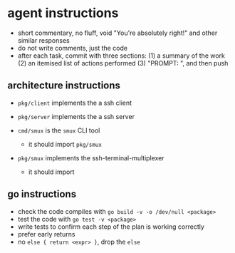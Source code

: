 # agent instructions

* short commentary, no fluff, void "You're absolutely right!" and other similar responses
* do not write comments, just the code
* after each task, commit with three sections: (1) a summary of the work (2) an itemised list of actions performed (3) "PROMPT: <user-prompt-verbatim>", and then push

## architecture instructions


* `pkg/client` implements the a ssh client
* `pkg/server` implements the a ssh server

* `cmd/smux` is the `smux` CLI tool
    * it should import `pkg/smux`
* `pkg/smux` implements the ssh-terminal-multiplexer
    * it should import 

## go instructions

* check the code compiles with `go build -v -o /dev/null <package>`
* test the code with `go test -v <package>`
* write tests to confirm each step of the plan is working correctly
* prefer early returns
* no `else { return <expr> }`, drop the `else`
